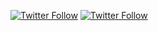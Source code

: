 <a href="https://twitter.com/drruruu"><img alt="Twitter Follow" src="https://img.shields.io/badge/Twitter-1DA1F2?logo=twitter&style=plastic&logoColor=white"></a> <a href="https://www.linkedin.com/in/drewberes/"><img alt="Twitter Follow" src="https://img.shields.io/badge/LinkedIn-0077B5?logo=linkedin&style=plastic"></a>
